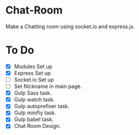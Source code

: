 # Chat-Room

Make a Chatting room using socket.io and express.js

# To Do

- [x] Modules Set up
- [x] Express Set up
- [ ] Socket.io Set up
- [ ] Set Nickname in main page.
- [x] Gulp Sass task.
- [x] Gulp watch task.
- [x] Gulp autoprefixer task.
- [x] Gulp minifiy task.
- [x] Gulp babel task.
- [x] Chat Room Design.
